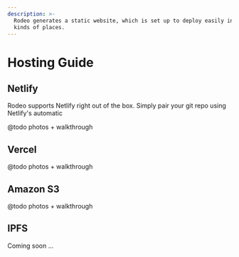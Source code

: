 ```yaml
---
description: >-
  Rodeo generates a static website, which is set up to deploy easily in all
  kinds of places.
---
```


# Hosting Guide

## Netlify

Rodeo supports Netlify right out of the box. Simply pair your git repo using Netlify's automatic

@todo photos + walkthrough

## Vercel

@todo photos + walkthrough

## Amazon S3

@todo photos + walkthrough

## IPFS

Coming soon ...

